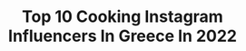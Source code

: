 ---
title: Top 10 Cooking Instagram Influencers In Greece In 2022
description: >-
  Find top cooking Instagram influencers in Greece in 2022. Most popular hashtags: #cooking #foodporn #instafood #foodstagram.
platform: Instagram
hits: 83
text_top: Analyze the top-rated Instagram profiles on inBeat.
text_bottom: Our search engine aggregates 83 Instagram influencers like this in Greece for you to collaborate.
profiles:
  - username: "alsisinanaj"
    fullname: >-
      Alsi Sinanaj
    bio: >-
      • Enthusiast • Easy & Delicious Meals for Everyone • TV Chef / Alsi’s Celebrity Cooking #alsisinanajfood • I'm getting back to my old roots. ⤵️
    location: "Greece"
    followers: 25721
    engagement: 317
    commentsToLikes: 0.022011
    id: ck6uelf2armi10j715roaoxrm
    verified: false
    hashtags: "#restaurant, #island, #foodporn, #alsisinanajfood"
  - username: "fofo_ntemiri"
    fullname: >-
      Fotini Ntemiri
    bio: >-
      Actress,love theater cinema TV,music,literature,ARTS!Love cooking,knitting!Love you all!!!!love dark chocolate too!!
    location: "Greece"
    followers: 14840
    engagement: 697
    commentsToLikes: 0.021080
    id: ck5pzbt6j07d70i113kyyi72i
    verified: false
    hashtags: "#friends, #happiness, #repost, #actress"
  - username: "terzidoudespoina_dietitian"
    fullname: >-
      Δέσποινα Τερζίδου
    bio: >-
      📍 Δαβάκη 36 Σκύδρα 👩🏻‍🎓Nutritionist-Dietitian 📚 A.T.E.I Thessalonikis 👩‍🍳Love healthy cooking ❤Eat like you love yourself
    location: "Greece"
    followers: 7693
    engagement: 855
    commentsToLikes: 0.017544
    id: ckaoxm55ydub50i78odtcuxly
    verified: false
    hashtags: "#foodie, #weightcontrol, #eathealthy, #healthyrecipe"
  - username: "justlife.gr"
    fullname: >-
      justlife.gr
    bio: >-
      Founder by @tinamel123 Owner & Content Creator Graphic designer Cook🍲 Travel 🛴 lifestyle 🍷 mum 💕 All 📸 & 📽 by me YouTube justlife.gr
    location: "Greece"
    followers: 4906
    engagement: 1111
    commentsToLikes: 0.638078
    id: ck6tiox5v14z30j71u8ov18hi
    verified: false
    hashtags: "#tastevoice, #masterpiece, #welovegreece, #youtubecreators"
  - username: "savvas__lichanidis"
    fullname: >-
      Savvas Lixanidis
    bio: >-
      Chef 🔪 - see you all juju bar restaurant @jujubarrestaurant
    location: "Greece"
    followers: 42225
    engagement: 472
    commentsToLikes: 0.014094
    id: ck5q4upylqbml0i11anrn069q
    verified: false
    hashtags: "#cooking, #lovecooking, #cheflife, #comingsoon"
  - username: "argirobarbarigou"
    fullname: >-
      Argiro Barbarigou
    bio: >-
      🔪 Greek Chef • TV Host • Cookbook Author 🍳argiro.gr 🍽 @PapadakisRestaurant 🧿Δες περισσότερα εδώ 👇
    location: "Greece"
    followers: 500381
    engagement: 159
    commentsToLikes: 0.066671
    id: ck5pvfdqahm110i11229pair7
    verified: true
    hashtags: "#food, #recipeoftheday, #breakfasttime, #argirobarbarigou"
  - username: "giorgos_tsoulis"
    fullname: >-
      Giorgos Tsoulis
    bio: >-
      Made in 🇬🇷 📺 @alphatv Τρίτη & Παρασκευή @popup_iliana 🎥 Youtube: GiorgosTsoulis 👉🏻 #ΜηΜασάς 🍳Βρείτε όλες τις συνταγές μου εδώ:
    location: "Greece"
    followers: 179568
    engagement: 175
    commentsToLikes: 0.024946
    id: ck0ttwpvu4n6c0i19id78h7xe
    verified: false
    hashtags: "#eeeeeats, #forkyeah, #huffposttaste, #mimasas"
  - username: "dimitris_konidaris"
    fullname: >-
      Dimitris konidaris
    bio: >-
      Head pastry Chef at @sovolosofficial Athens Greece🇬🇷
    location: "Greece"
    followers: 32720
    engagement: 352
    commentsToLikes: 0.022366
    id: ck0w0bc9mdcb00i19yp40m6f4
    verified: false
    hashtags: "#pastrychef, #picoftheday, #chocolatelover, #amazing"
  - username: "barkas_christos"
    fullname: >-
      Christos Barkas
    bio: >-
      YouTube channel Gastronomictraveler
    location: "Greece"
    followers: 55411
    engagement: 307
    commentsToLikes: 0.018586
    id: ck5btda0rfr890i11lnpoqjbr
    verified: true
    hashtags: "#chicken, #yammy, #farms, #chickenrecipes"
  - username: "lefteris.soultatos"
    fullname: >-
      Eleftherios Soultatos
    bio: >-
      👨‍🍳
    location: "Greece"
    followers: 60157
    engagement: 1260
    commentsToLikes: 0.007579
    id: ck0tuwykt91lo0i19tv0f52m5
    verified: false
    hashtags: "#instafood, #greekfood, #foodgram, #cheflife"
---